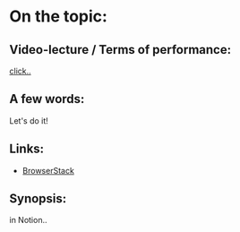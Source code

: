 # On the topic:

## Video-lecture / Terms of performance:

[click..](https://go.skillbox.ru/profession/profession-fullstack-js/weblayout/478e641a-bcc6-41a2-8011-1f65bc6bcb61/homework)

## A few words:

Let's do it!

## Links:

- [BrowserStack](https://www.browserstack.com/?utm_source=google&utm_medium=cpc&utm_platform=paidads&utm_content=498703560150&utm_campaign=Search-Brand-Tier2-EMEA-CL&utm_campaigncode=BrowserStack-Alpha+9062307&utm_term=e+browserstack&gclid=Cj0KCQjw7PCjBhDwARIsANo7CgnBXI76C1IG4T_sE0D7AY-RvJEHgx9xBKYSViUFQkqDbFD7kVoTIMEaAkftEALw_wcB)

## Synopsis:

in Notion..
